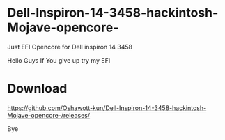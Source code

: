 # Dell-Inspiron-14-3458-hackintosh-Mojave-opencore-
Just EFI Opencore for Dell inspiron 14 3458

Hello Guys
If You give up try my EFI

# Download 
https://github.com/Oshawott-kun/Dell-Inspiron-14-3458-hackintosh-Mojave-opencore-/releases/

Bye
